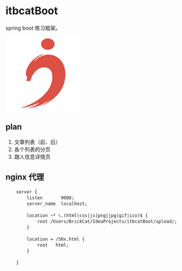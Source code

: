 # itbcatBoot

spring boot 练习框架。

![](https://github.com/ITBCat/itbcatBoot/blob/master/src/main/resources/static/i_b%20.png?raw=true)

## plan
1. 文章列表（前、后）
2. 各个列表的分页
3. 跟人信息详情页

## nginx 代理
```
    server {
        listen       9008;
        server_name  localhost;

		location ~* \.(html|css|js|png|jpg|gif|ico)$ {
         	root /Users/BrickCat/IdeaProjects/itbcatBoot/upload/;
     	}

        location = /50x.html {
            root   html;
        }

    }

```

